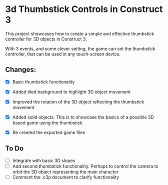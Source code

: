 # 3d Thumbstick Controls in Construct 3

This project showcases how to create a simple and effective thumbstick controller for 3D objects in Construct 3.

With 3 events, and some clever setting, the game can set the thumbstick controller, that can be used in any touch-screen device.

## Changes:
- [x] Basic thumbstick functionality

- [x] Added tiled background to highlight 3D object movement

- [x] Improved the rotation of the 3D object reflecting the thumbstick movement

- [x] Added solid objects. This is to showcase the basics of a possible 3D based game using the thumbstick

- [x] Re created the exported game files

## To Do
- [ ] Integrate with basic 3D slopes
- [ ] Add second thumbstick functionality. Perhaps to control the camera to orbit the 3D object representing the main character
- [ ] Comment the .c3p document to clarify functionality